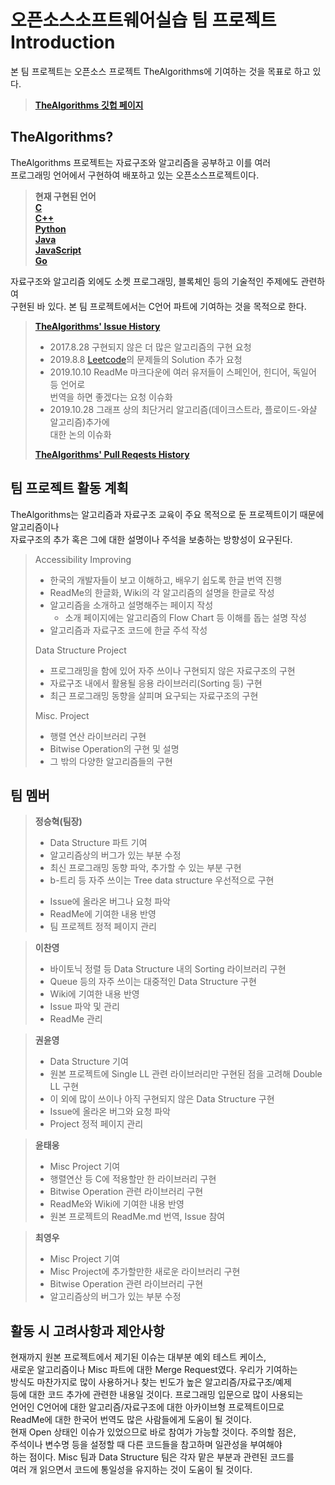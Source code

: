 # 오픈소스소프트웨어실습 팀 프로젝트 Introduction
본 팀 프로젝트는 오픈소스 프로젝트 TheAlgorithms에 기여하는 것을 목표로 하고 있다.<br>
> [**TheAlgorithms 깃헙 페이지**](https://www.github.com/TheAlgorithms)<br>

## TheAlgorithms?
TheAlgorithms 프로젝트는 자료구조와 알고리즘을 공부하고 이를 여러<br>
프로그래밍 언어에서 구현하여 배포하고 있는 오픈소스프로젝트이다.<br>

> **현재 구현된 언어**<br>
> [**C**](https://www.github.com/TheAlgorithms/C)<br>
> [**C++**](https://github.com/TheAlgorithms/C-Plus-Plus)<br>
> [**Python**](https://github.com/TheAlgorithms/Python)<br>
> [**Java**](https://github.com/TheAlgorithms/Java)<br>
> [**JavaScript**](https://github.com/TheAlgorithms/Javascript)<br>
> [**Go**](https://github.com/TheAlgorithms/Go)<br>

자료구조와 알고리즘 외에도 소켓 프로그래밍, 블록체인 등의 기술적인 주제에도 관련하여<br>
구현된 바 있다. 본 팀 프로젝트에서는 C언어 파트에 기여하는 것을 목적으로 한다.<br>

> [**TheAlgorithms' Issue History**](https://github.com/TheAlgorithms/C/issues)<br>
> * 2017.8.28 구현되지 않은 더 많은 알고리즘의 구현 요청<br>
> * 2019.8.8 [Leetcode](https://leetcode.com/)의 문제들의 Solution 추가 요청<br>
> * 2019.10.10 ReadMe 마크다운에 여러 유저들이 스페인어, 힌디어, 독일어 등 언어로<br>
> 번역을 하면 좋겠다는 요청 이슈화<br>
> * 2019.10.28 그래프 상의 최단거리 알고리즘(데이크스트라, 플로이드-와샬 알고리즘)추가에<br>
> 대한 논의 이슈화<br>
>
> [**TheAlgorithms' Pull Reqests History**](https://github.com/TheAlgorithms/C/pulls)<br>

## 팀 프로젝트 활동 계획
TheAlgorithms는 알고리즘과 자료구조 교육이 주요 목적으로 둔 프로젝트이기 때문에 알고리즘이나<br>
자료구조의 추가 혹은 그에 대한 설명이나 주석을 보충하는 방향성이 요구된다.<br>
> Accessibility Improving
> * 한국의 개발자들이 보고 이해하고, 배우기 쉽도록 한글 번역 진행<br>
> * ReadMe의 한글화, Wiki의 각 알고리즘의 설명을 한글로 작성<br>
> * 알고리즘을 소개하고 설명해주는 페이지 작성<br>
>     * 소개 페이지에는 알고리즘의 Flow Chart 등 이해를 돕는 설명 작성<br>
> * 알고리즘과 자료구조 코드에 한글 주석 작성<br>
>
> Data Structure Project
> * 프로그래밍을 함에 있어 자주 쓰이나 구현되지 않은 자료구조의 구현<br>
> * 자료구조 내에서 활용될 응용 라이브러리(Sorting 등) 구현<br>
> * 최근 프로그래밍 동향을 살피며 요구되는 자료구조의 구현<br>
>
> Misc. Project
> * 행렬 연산 라이브러리 구현
> * Bitwise Operation의 구현 및 설명<br>
> * 그 밖의 다양한 알고리즘들의 구현

## 팀 멤버

> **정승혁(팀장)**<br>
> * Data Structure 파트 기여<br>
> * 알고리즘상의 버그가 있는 부분 수정<br>
> * 최신 프로그래밍 동향 파악, 추가할 수 있는 부분 구현<br>
> * b-트리 등 자주 쓰이는 Tree data structure 우선적으로 구현<br>
> - Issue에 올라온 버그나 요청 파악<br>
> - ReadMe에 기여한 내용 반영<br>
> - 팀 프로젝트 정적 페이지 관리<br>

> **이찬영**<br>
> * 바이토닉 정렬 등 Data Structure 내의 Sorting 라이브러리 구현<br>
> * Queue 등의 자주 쓰이는 대중적인 Data Structure 구현<br>
> * Wiki에 기여한 내용 반영<br>
> * Issue 파악 및 관리<br>
> * ReadMe 관리<br>

> **권윤영**<br>
> * Data Structure 기여
> * 원본 프로젝트에 Single LL 관련 라이브러리만 구현된 점을 고려해
> Double LL 구현
> * 이 외에 많이 쓰이나 아직 구현되지 않은 Data Structure 구현<br>
> * Issue에 올라온 버그와 요청 파악
> * Project 정적 페이지 관리


> **윤태웅**<br>
> * Misc Project 기여<br>
> * 행렬연산 등 C에 적용할만 한 라이브러리 구현<br>
> * Bitwise Operation 관련 라이브러리 구현<br>
> * ReadMe와 Wiki에 기여한 내용 반영<br>
> * 원본 프로젝트의 ReadMe.md 번역, Issue 참여<br>

> **최영우**<br>
> * Misc Project 기여<br>
> * Misc Project에 추가할만한 새로운 라이브러리 구현<br>
> * Bitwise Operation 관련 라이브러리 구현<br>
> * 알고리즘상의 버그가 있는 부분 수정<br>

## 활동 시 고려사항과 제안사항
현재까지 원본 프로젝트에서 제기된 이슈는 대부분 예외 테스트 케이스,<br>
새로운 알고리즘이나 Misc 파트에 대한 Merge Request였다. 우리가 기여하는<br>
방식도 마찬가지로 많이 사용하거나 찾는 빈도가 높은 알고리즘/자료구조/예제<br>
등에 대한 코드 추가에 관련한 내용일 것이다. 프로그래밍 입문으로 많이 사용되는<br>
언어인 C언어에 대한 알고리즘/자료구조에 대한 아카이브형 프로젝트이므로<br>
ReadMe에 대한 한국어 번역도 많은 사람들에게 도움이 될 것이다.<br>
현재 Open 상태인 이슈가 있었으므로 바로 참여가 가능할 것이다. 주의할 점은,<br>
주석이나 변수명 등을 설정할 때 다른 코드들을 참고하며 일관성을 부여해야<br>
하는 점이다. Misc 팀과 Data Structure 팀은 각자 맡은 부분과 관련된 코드를<br>
여러 개 읽으면서 코드에 통일성을 유지하는 것이 도움이 될 것이다.<br>
